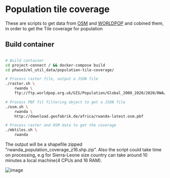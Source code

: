 # Population tile coverage

These are scripts to get data from [OSM](http://download.geofabrik.de/) and [WORLDPOP](https://www.worldpop.org/project/categories?id=3) and cobined them, in order to get the Tile coverage for population

## Build container

```sh

# Build container
cd project-connect / && docker-compose build
cd phase3/ml_util_data/population-tile-coverage/

# Process raster file, output a JSON file
./raster.sh \
    rwanda \
    ftp://ftp.worldpop.org.uk/GIS/Population/Global_2000_2020/2020/RWA/rwa_ppp_2020.tif

# Process PBF fil filtering object to get a JSON file
./osm.sh \
    rwanda \
    http://download.geofabrik.de/africa/rwanda-latest.osm.pbf

# Process raster and OSM data to get the coverage
./mbtiles.sh \
    rwanda

```

The output will be a shapefile zipped "rwanda_population_coverage_z16.shp.zip". Also the script could take time on processing, e.g for Sierra-Leone size country can take around 10 minutes a local machine(4 CPUs and 16 RAM).


![image](https://user-images.githubusercontent.com/1152236/93103839-bb760500-f672-11ea-8850-c4f6fb79ee93.png)
